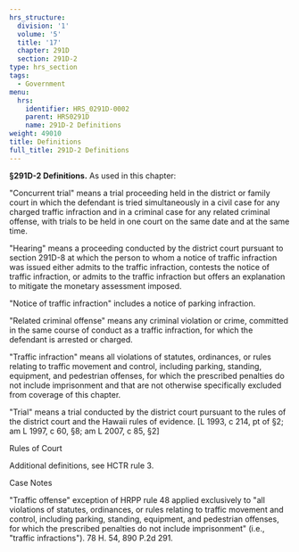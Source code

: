 ```yaml
---
hrs_structure:
  division: '1'
  volume: '5'
  title: '17'
  chapter: 291D
  section: 291D-2
type: hrs_section
tags:
  - Government
menu:
  hrs:
    identifier: HRS_0291D-0002
    parent: HRS0291D
    name: 291D-2 Definitions
weight: 49010
title: Definitions
full_title: 291D-2 Definitions
---
```

**§291D-2 Definitions.** As used in this chapter:

"Concurrent trial" means a trial proceeding held in the district or family court in which the defendant is tried simultaneously in a civil case for any charged traffic infraction and in a criminal case for any related criminal offense, with trials to be held in one court on the same date and at the same time.

"Hearing" means a proceeding conducted by the district court pursuant to section 291D-8 at which the person to whom a notice of traffic infraction was issued either admits to the traffic infraction, contests the notice of traffic infraction, or admits to the traffic infraction but offers an explanation to mitigate the monetary assessment imposed.

"Notice of traffic infraction" includes a notice of parking infraction.

"Related criminal offense" means any criminal violation or crime, committed in the same course of conduct as a traffic infraction, for which the defendant is arrested or charged.

"Traffic infraction" means all violations of statutes, ordinances, or rules relating to traffic movement and control, including parking, standing, equipment, and pedestrian offenses, for which the prescribed penalties do not include imprisonment and that are not otherwise specifically excluded from coverage of this chapter.

"Trial" means a trial conducted by the district court pursuant to the rules of the district court and the Hawaii rules of evidence. [L 1993, c 214, pt of §2; am L 1997, c 60, §8; am L 2007, c 85, §2]

Rules of Court

Additional definitions, see HCTR rule 3.

Case Notes

"Traffic offense" exception of HRPP rule 48 applied exclusively to "all violations of statutes, ordinances, or rules relating to traffic movement and control, including parking, standing, equipment, and pedestrian offenses, for which the prescribed penalties do not include imprisonment" (i.e., "traffic infractions"). 78 H. 54, 890 P.2d 291.